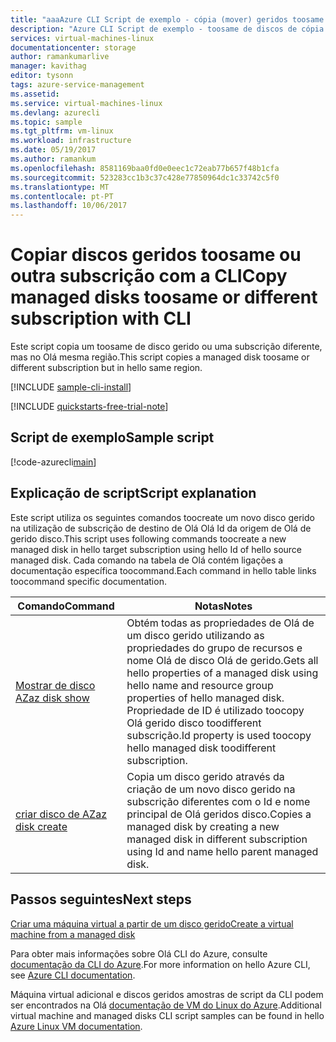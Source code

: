 ```yaml
---
title: "aaaAzure CLI Script de exemplo - cópia (mover) geridos toosame de discos ou outra subscrição | Microsoft Docs"
description: "Azure CLI Script de exemplo - toosame de discos de cópia (mover) gerida ou uma subscrição diferente"
services: virtual-machines-linux
documentationcenter: storage
author: ramankumarlive
manager: kavithag
editor: tysonn
tags: azure-service-management
ms.assetid: 
ms.service: virtual-machines-linux
ms.devlang: azurecli
ms.topic: sample
ms.tgt_pltfrm: vm-linux
ms.workload: infrastructure
ms.date: 05/19/2017
ms.author: ramankum
ms.openlocfilehash: 8581169baa0fd0e0eec1c72eab77b657f48b1cfa
ms.sourcegitcommit: 523283cc1b3c37c428e77850964dc1c33742c5f0
ms.translationtype: MT
ms.contentlocale: pt-PT
ms.lasthandoff: 10/06/2017
---
```

# <a name="copy-managed-disks-toosame-or-different-subscription-with-cli"></a><span data-ttu-id="fdd56-103">Copiar discos geridos toosame ou outra subscrição com a CLI</span><span class="sxs-lookup"><span data-stu-id="fdd56-103">Copy managed disks toosame or different subscription with CLI</span></span>

<span data-ttu-id="fdd56-104">Este script copia um toosame de disco gerido ou uma subscrição diferente, mas no Olá mesma região.</span><span class="sxs-lookup"><span data-stu-id="fdd56-104">This script copies a managed disk toosame or different subscription but in hello same region.</span></span> 


[!INCLUDE [sample-cli-install](../../../includes/sample-cli-install.md)]

[!INCLUDE [quickstarts-free-trial-note](../../../includes/quickstarts-free-trial-note.md)]

## <a name="sample-script"></a><span data-ttu-id="fdd56-105">Script de exemplo</span><span class="sxs-lookup"><span data-stu-id="fdd56-105">Sample script</span></span>

[!code-azurecli[main](../../../cli_scripts/storage/copy-managed-disks-to-same-or-different-subscription/copy-managed-disks-to-same-or-different-subscription.sh "Copy managed disk")]


## <a name="script-explanation"></a><span data-ttu-id="fdd56-106">Explicação de script</span><span class="sxs-lookup"><span data-stu-id="fdd56-106">Script explanation</span></span>

<span data-ttu-id="fdd56-107">Este script utiliza os seguintes comandos toocreate um novo disco gerido na utilização de subscrição de destino de Olá Olá Id da origem de Olá de gerido disco.</span><span class="sxs-lookup"><span data-stu-id="fdd56-107">This script uses following commands toocreate a new managed disk in hello target subscription using hello Id of hello source managed disk.</span></span> <span data-ttu-id="fdd56-108">Cada comando na tabela de Olá contém ligações a documentação específica toocommand.</span><span class="sxs-lookup"><span data-stu-id="fdd56-108">Each command in hello table links toocommand specific documentation.</span></span>

| <span data-ttu-id="fdd56-109">Comando</span><span class="sxs-lookup"><span data-stu-id="fdd56-109">Command</span></span> | <span data-ttu-id="fdd56-110">Notas</span><span class="sxs-lookup"><span data-stu-id="fdd56-110">Notes</span></span> |
|---|---|
| [<span data-ttu-id="fdd56-111">Mostrar de disco AZ</span><span class="sxs-lookup"><span data-stu-id="fdd56-111">az disk show</span></span>](https://docs.microsoft.com/cli/azure/disk#show) | <span data-ttu-id="fdd56-112">Obtém todas as propriedades de Olá de um disco gerido utilizando as propriedades do grupo de recursos e nome Olá de disco Olá de gerido.</span><span class="sxs-lookup"><span data-stu-id="fdd56-112">Gets all hello properties of a managed disk using hello name and resource group properties of hello managed disk.</span></span> <span data-ttu-id="fdd56-113">Propriedade de ID é utilizado toocopy Olá gerido disco toodifferent subscrição.</span><span class="sxs-lookup"><span data-stu-id="fdd56-113">Id property is used toocopy hello managed disk toodifferent subscription.</span></span>  |
| [<span data-ttu-id="fdd56-114">criar disco de AZ</span><span class="sxs-lookup"><span data-stu-id="fdd56-114">az disk create</span></span>](https://docs.microsoft.com/cli/azure/disk#create) | <span data-ttu-id="fdd56-115">Copia um disco gerido através da criação de um novo disco gerido na subscrição diferentes com o Id e nome principal de Olá geridos disco.</span><span class="sxs-lookup"><span data-stu-id="fdd56-115">Copies a managed disk by creating a new managed disk in different subscription using Id and name hello parent managed disk.</span></span>  |

## <a name="next-steps"></a><span data-ttu-id="fdd56-116">Passos seguintes</span><span class="sxs-lookup"><span data-stu-id="fdd56-116">Next steps</span></span>

[<span data-ttu-id="fdd56-117">Criar uma máquina virtual a partir de um disco gerido</span><span class="sxs-lookup"><span data-stu-id="fdd56-117">Create a virtual machine from a managed disk</span></span>](./../../virtual-machines/scripts/virtual-machines-linux-cli-sample-create-vm-from-managed-os-disks.md?toc=%2fpowershell%2fmodule%2ftoc.json)

<span data-ttu-id="fdd56-118">Para obter mais informações sobre Olá CLI do Azure, consulte [documentação da CLI do Azure](https://docs.microsoft.com/cli/azure/overview).</span><span class="sxs-lookup"><span data-stu-id="fdd56-118">For more information on hello Azure CLI, see [Azure CLI documentation](https://docs.microsoft.com/cli/azure/overview).</span></span>

<span data-ttu-id="fdd56-119">Máquina virtual adicional e discos geridos amostras de script da CLI podem ser encontrados na Olá [documentação de VM do Linux do Azure](../../virtual-machines/linux/cli-samples.md?toc=%2fazure%2fvirtual-machines%2flinux%2ftoc.json).</span><span class="sxs-lookup"><span data-stu-id="fdd56-119">Additional virtual machine and managed disks CLI script samples can be found in hello [Azure Linux VM documentation](../../virtual-machines/linux/cli-samples.md?toc=%2fazure%2fvirtual-machines%2flinux%2ftoc.json).</span></span>
